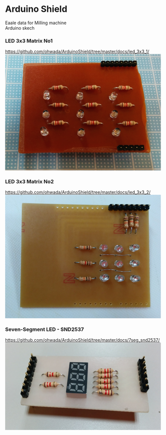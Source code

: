 Arduino Shield
===============

Eaale data for Milling machine <br>
Arduino skech <br>

### LED 3x3 Matrix No1
https://github.com/ohwada/ArduinoShield/tree/master/docs/led_3x3_1/
![photo](https://raw.githubusercontent.com/ohwada/ArduinoShield/master/docs/led_3x3_1/pcb.png)

### LED 3x3 Matrix No2
https://github.com/ohwada/ArduinoShield/tree/master/docs/led_3x3_2/
![photo](https://raw.githubusercontent.com/ohwada/ArduinoShield/master/docs/led_3x3_2/pcb.png)

### Seven-Segment LED - SND2537
https://github.com/ohwada/ArduinoShield/tree/master/docs/7seg_snd2537/
![photo](https://raw.githubusercontent.com/ohwada/ArduinoShield/master/docs/7seg_snd2537/pcb.png)
